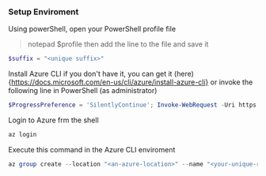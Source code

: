 ### Setup Enviroment
Using powerShell, open your PowerShell profile file
> notepad $profile
then add the line to the file and save it
```powershell
$suffix = "<unique suffix>"
```

Install Azure CLI if you don't have it, you can get it (here){https://docs.microsoft.com/en-us/cli/azure/install-azure-cli} or invoke the following line in PowerShell (as administrator)
```powershell
$ProgressPreference = 'SilentlyContinue'; Invoke-WebRequest -Uri https://aka.ms/installazurecliwindows -OutFile .\AzureCLI.msi; Start-Process msiexec.exe -Wait -ArgumentList '/I AzureCLI.msi /quiet'; rm .\AzureCLI.msi
```

Login to Azure frm the shell
```powershell
az login
```

Execute this command in the Azure CLI enviroment 
```powershell
az group create --location "<an-azure-location>" --name "<your-unique-resource-group-name>"
```
